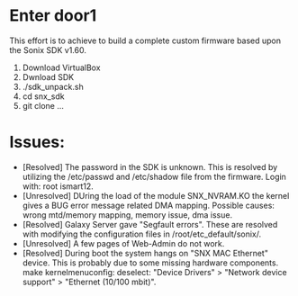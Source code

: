 # Enter door1

This effort is to achieve to build a complete custom firmware based upon the Sonix SDK v1.60.

1. Download VirtualBox
1. Dwnload SDK
1. ./sdk_unpack.sh
1. cd snx_sdk
1. git clone ...

# Issues:
* [Resolved] The password in the SDK is unknown. This is resolved by utilizing the /etc/passwd and /etc/shadow file from the firmware. Login with: root ismart12.
* [Unresolved] DUring the load of the module SNX_NVRAM.KO the kernel gives a BUG error message related DMA mapping. Possible causes: wrong mtd/memory mapping, memory issue, dma issue.
* [Resolved] Galaxy Server gave "Segfault errors". These are resolved with modifying the configuration files in /root/etc_default/sonix/. 
* [Unresolved] A few pages of Web-Admin do not work.
* [Resolved] During boot the system hangs on "SNX MAC Ethernet" device. This is probably due to some missing hardware components.  make kernelmenuconfig: deselect: "Device Drivers" > "Network device support" > "Ethernet (10/100 mbit)".
